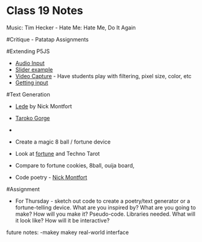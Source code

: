 Class 19 Notes
==============

Music: Tim Hecker - Hate Me: Hate Me, Do It Again

#Critique - Patatap Assignments

#Extending P5JS

* [Audio Input](https://github.com/lmccart/gswp5.js-code/blob/master/13_Extend/p5.js/Ex_13_02.js)
* [Slider example](https://github.com/lmccart/gswp5.js-code/blob/master/13_Extend/p5.js/Ex_13_05.js)
* [Video Capture](https://github.com/lmccart/gswp5.js-code/blob/master/13_Extend/p5.js/Ex_13_04.js) - Have students play with filtering, pixel size, color, etc
* [Getting input](https://github.com/lmccart/gswp5.js-code/blob/master/13_Extend/p5.js/Ex_13_06.js)

#Text Generation

* [Lede](view-source:http://nickm.com/poems/lede.html) by Nick Montfort
* [Taroko Gorge](http://nickm.com/poems/taroko_gorge.html)
* 

* Create a magic 8 ball / fortune device
* Look at [fortune](http://fortune.ly) and Techno Tarot
* Compare to fortune cookies, 8ball, ouija board, 
* Code poetry - [Nick Montfort](http://nickm.com)

#Assignment

* For Thursday - sketch out code to create a poetry/text generator or a fortune-telling device. What are you inspired by? What are you going to make? How will you make it? Pseudo-code. Libraries needed. What will it look like? How will it be interactive?

future notes:
-makey makey real-world interface


